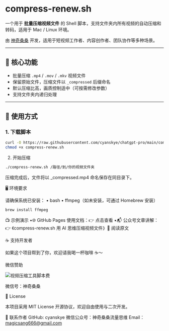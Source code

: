 # compress-renew.sh

一个用于 **批量压缩视频文件** 的 Shell 脚本，支持文件夹内所有视频的自动压缩和转码，适用于 Mac / Linux 环境。

由 [神奇桑桑](https://github.com/cyanskye) 开发，适用于短视频工作者、内容创作者、团队协作等多种场景。

---

## 🧰 核心功能

- 批量压缩 `.mp4` / `.mov` / `.mkv` 视频文件
- 保留原始文件，压缩文件以 `_compressed` 后缀命名
- 默认压缩比高，画质控制适中（可按需修改参数）
- 支持文件夹内递归处理

---

## 🚀 使用方式

### 1. 下载脚本

```bash
curl -O https://raw.githubusercontent.com/cyanskye/chatgpt-pro/main/compress-renew.sh
chmod +x compress-renew.sh
```

2. 开始压缩

```bash
./compress-renew.sh /路径/到/你的视频文件夹
```

压缩完成后，文件将以 _compressed.mp4 命名保存在同目录下。

🖥️ 环境要求

请确保系统已安装：
• bash
• ffmpeg（如未安装，可通过 Homebrew 安装）

```bash
brew install ffmpeg
```

📺 示例演示
•🌐 GitHub Pages 使用文档：👉 点击查看
•📬 公众号文章讲解：👉 《compress-renew.sh 用 AI 思维压缩视频文件》🔗 阅读原文

☕ 支持开发者

如果这个项目帮到了你，欢迎请我喝一杯咖啡 ☕～

微信赞助

![视频压缩工具脚本费](https://github.com/user-attachments/assets/2f9aa9f8-2247-4ab5-8bdc-4ecc692f793a)


微信号：神奇桑桑

📜 License

本项目采用 MIT License 开源协议，欢迎自由使用与二次开发。

📌 联系作者
GitHub: cyanskye
微信公众号：神奇桑桑流量思维
Email：magicsang666@gmail.com
